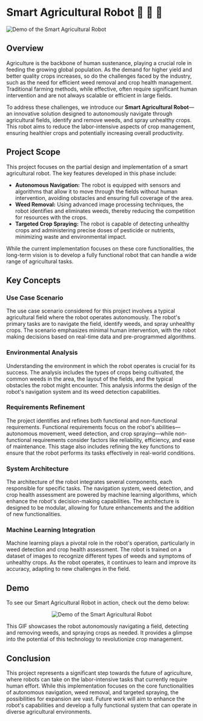 # Smart Agricultural Robot 🚓 🤖 🚓
![Demo of the Smart Agricultural Robot](images/demo.gif)

## Overview

Agriculture is the backbone of human sustenance, playing a crucial role in feeding the growing global population. As the demand for higher yield and better quality crops increases, so do the challenges faced by the industry, such as the need for efficient weed removal and crop health management. Traditional farming methods, while effective, often require significant human intervention and are not always scalable or efficient in large fields.

To address these challenges, we introduce our **Smart Agricultural Robot**—an innovative solution designed to autonomously navigate through agricultural fields, identify and remove weeds, and spray unhealthy crops. This robot aims to reduce the labor-intensive aspects of crop management, ensuring healthier crops and potentially increasing overall productivity.

## Project Scope

This project focuses on the partial design and implementation of a smart agricultural robot. The key features developed in this phase include:

- **Autonomous Navigation:** The robot is equipped with sensors and algorithms that allow it to move through the fields without human intervention, avoiding obstacles and ensuring full coverage of the area.
- **Weed Removal:** Using advanced image processing techniques, the robot identifies and eliminates weeds, thereby reducing the competition for resources with the crops.
- **Targeted Crop Spraying:** The robot is capable of detecting unhealthy crops and administering precise doses of pesticide or nutrients, minimizing waste and environmental impact.

While the current implementation focuses on these core functionalities, the long-term vision is to develop a fully functional robot that can handle a wide range of agricultural tasks.

## Key Concepts

### Use Case Scenario

The use case scenario considered for this project involves a typical agricultural field where the robot operates autonomously. The robot's primary tasks are to navigate the field, identify weeds, and spray unhealthy crops. The scenario emphasizes minimal human intervention, with the robot making decisions based on real-time data and pre-programmed algorithms.

### Environmental Analysis

Understanding the environment in which the robot operates is crucial for its success. The analysis includes the types of crops being cultivated, the common weeds in the area, the layout of the fields, and the typical obstacles the robot might encounter. This analysis informs the design of the robot's navigation system and its weed detection capabilities.

### Requirements Refinement

The project identifies and refines both functional and non-functional requirements. Functional requirements focus on the robot's abilities—autonomous movement, weed detection, and crop spraying—while non-functional requirements consider factors like reliability, efficiency, and ease of maintenance. This stage also includes refining the key functions to ensure that the robot performs its tasks effectively in real-world conditions.

### System Architecture

The architecture of the robot integrates several components, each responsible for specific tasks. The navigation system, weed detection, and crop health assessment are powered by machine learning algorithms, which enhance the robot's decision-making capabilities. The architecture is designed to be modular, allowing for future enhancements and the addition of new functionalities.

### Machine Learning Integration

Machine learning plays a pivotal role in the robot's operation, particularly in weed detection and crop health assessment. The robot is trained on a dataset of images to recognize different types of weeds and symptoms of unhealthy crops. As the robot operates, it continues to learn and improve its accuracy, adapting to new challenges in the field.

## Demo

To see our Smart Agricultural Robot in action, check out the demo below:


<p align="center">
  <img src="images/out1.gif" alt="Demo of the Smart Agricultural Robot"/>
</p>

This GIF showcases the robot autonomously navigating a field, detecting and removing weeds, and spraying crops as needed. It provides a glimpse into the potential of this technology to revolutionize crop management.

## Conclusion

This project represents a significant step towards the future of agriculture, where robots can take on the labor-intensive tasks that currently require human effort. While this implementation focuses on the core functionalities of autonomous navigation, weed removal, and targeted spraying, the possibilities for expansion are vast. Future work will aim to enhance the robot's capabilities and develop a fully functional system that can operate in diverse agricultural environments.
